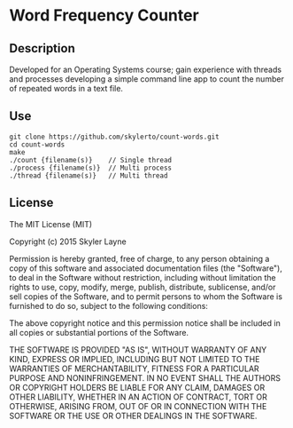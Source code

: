 # Word Frequency Counter

## Description

Developed for an Operating Systems course; gain experience with threads and processes developing a simple command line app to count the number of repeated words in a text file.

## Use

``` UNIX
git clone https://github.com/skylerto/count-words.git
cd count-words
make
./count {filename(s)}    // Single thread
./process {filename(s)}  // Multi process
./thread {filename(s)}   // Multi thread
```

## License

The MIT License (MIT)

Copyright (c) 2015 Skyler Layne

Permission is hereby granted, free of charge, to any person obtaining a copy
of this software and associated documentation files (the "Software"), to deal
in the Software without restriction, including without limitation the rights
to use, copy, modify, merge, publish, distribute, sublicense, and/or sell
copies of the Software, and to permit persons to whom the Software is
furnished to do so, subject to the following conditions:

The above copyright notice and this permission notice shall be included in
all copies or substantial portions of the Software.

THE SOFTWARE IS PROVIDED "AS IS", WITHOUT WARRANTY OF ANY KIND, EXPRESS OR
IMPLIED, INCLUDING BUT NOT LIMITED TO THE WARRANTIES OF MERCHANTABILITY,
FITNESS FOR A PARTICULAR PURPOSE AND NONINFRINGEMENT. IN NO EVENT SHALL THE
AUTHORS OR COPYRIGHT HOLDERS BE LIABLE FOR ANY CLAIM, DAMAGES OR OTHER
LIABILITY, WHETHER IN AN ACTION OF CONTRACT, TORT OR OTHERWISE, ARISING FROM,
OUT OF OR IN CONNECTION WITH THE SOFTWARE OR THE USE OR OTHER DEALINGS IN
THE SOFTWARE.
